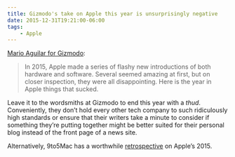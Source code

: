 ```yaml
---
title: Gizmodo's take on Apple this year is unsurprisingly negative
date: 2015-12-31T19:21:00-06:00
tags:
    - Apple
---
```

[Mario Aguilar for Gizmodo](https://gizmodo.com/everything-apple-introduced-this-year-kinda-sucked-1749308570):

> In 2015, Apple made a series of flashy new introductions of both hardware and software. Several seemed amazing at first, but on closer inspection, they were all disappointing. Here is the year in Apple things that sucked.

Leave it to the wordsmiths at Gizmodo to end this year with a *thud*. Conveniently, they don’t hold every other tech company to such ridiculously high standards or ensure that their writers take a minute to consider if something they’re putting together might be better suited for their personal blog instead of the front page of a news site.

Alternatively, 9to5Mac has a worthwhile [retrospective](http://9to5mac.com/2015/12/31/opinion-apple-good-year-product-launches-2015-despite-unrealistic-expectations/) on Apple’s 2015.